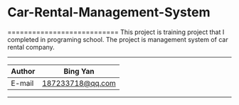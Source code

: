 # Car-Rental-Management-System
===========================
This project is training project that I completed in programing school.
The project is management system of car rental company.
****
    
|Author|Bing Yan|
|---|---
|E-mail|187233718@qq.com


****

